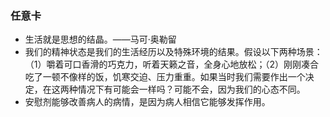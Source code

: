 ### 任意卡
- 生活就是思想的结晶。——马可·奥勒留
- 我们的精神状态是我们的生活经历以及特殊环境的结果。假设以下两种场景：（1）嚼着可口香滑的巧克力，听着天籁之音，全身心地放松；（2）刚刚凑合吃了一顿不像样的饭，饥寒交迫、压力重重。如果当时我们需要作出一个决定，在这两种情况下有可能会一样吗？可能不会，因为我们的心态不同。
- 安慰剂能够改善病人的病情，是因为病人相信它能够发挥作用。
